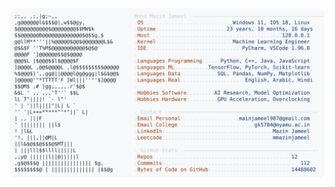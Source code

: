 <picture>
  <source srcset="https://raw.githubusercontent.com/mmazinjameel/mmazinjameel/main/dark_mode.svg?v=1758471020" media="(prefers-color-scheme: dark)">
  <img src="https://raw.githubusercontent.com/mmazinjameel/mmazinjameel/main/light_mode.svg?v=1758471020">
</picture>
